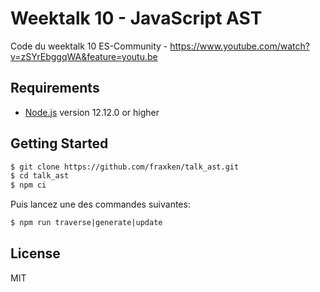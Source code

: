 # Weektalk 10 - JavaScript AST

Code du weektalk 10 ES-Community - https://www.youtube.com/watch?v=zSYrEbggqWA&feature=youtu.be

## Requirements

- [Node.js](https://nodejs.org/en/) version 12.12.0 or higher

## Getting Started

```bash
$ git clone https://github.com/fraxken/talk_ast.git
$ cd talk_ast
$ npm ci
```

Puis lancez une des commandes suivantes:

```bash
$ npm run traverse|generate|update
```

## License
MIT
